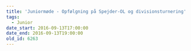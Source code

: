 ```yaml
---
title: 'Juniormøde - Opfølgning på Spejder-OL og divisionsturnering'
tags:
  - Junior
date_start: 2016-09-13T17:00:00
date_end: 2016-09-13T19:00:00
old_id: 6263
---
```

